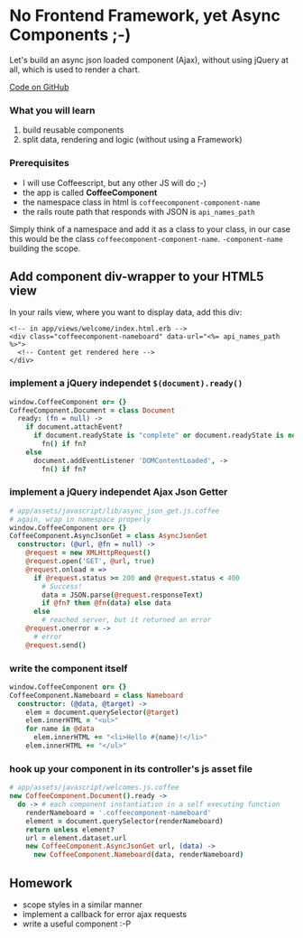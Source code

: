 # No Frontend Framework, yet Async Components ;-)

Let's build an async json loaded component (Ajax), without using jQuery at all, which is used to render a chart.

[Code on GitHub](https://github.com/simonneutert/rails-easy-frontend-components)

### What you will learn
1. build reusable components
2. split data, rendering and logic (without using a Framework)

### Prerequisites
* I will use Coffeescript, but any other JS will do ;-)
* the app is called __CoffeeComponent__
* the namespace class in html is `coffeecomponent-component-name`
* the rails route path that responds with JSON is `api_names_path`

Simply think of a namespace and add it as a class to your class, in our case this would be the class `coffeecomponent-component-name`. `-component-name` building the scope.

## Add component div-wrapper to your HTML5 view

In your rails view, where you want to display data, add this div:

``` erb
<!-- in app/views/welcome/index.html.erb -->
<div class="coffeecomponent-nameboard" data-url="<%= api_names_path %>">
  <!-- Content get rendered here -->
</div>
```

### implement a jQuery independet `$(document).ready()`

``` coffeescript
window.CoffeeComponent or= {}
CoffeeComponent.Document = class Document
  ready: (fn = null) ->
    if document.attachEvent?
      if document.readyState is "complete" or document.readyState is not "loading"
        fn() if fn?
    else
      document.addEventListener 'DOMContentLoaded', ->
        fn() if fn?

```

### implement a jQuery independet Ajax Json Getter

``` coffeescript
# app/assets/javascript/lib/async_json_get.js.coffee
# again, wrap in namespace properly
window.CoffeeComponent or= {}
CoffeeComponent.AsyncJsonGet = class AsyncJsonGet
  constructor: (@url, @fn = null) ->
    @request = new XMLHttpRequest()
    @request.open('GET', @url, true)
    @request.onload = =>
      if @request.status >= 200 and @request.status < 400
        # Success!
        data = JSON.parse(@request.responseText)
        if @fn? then @fn(data) else data
      else
        # reached server, but it returned an error
    @request.onerror = ->
      # error
    @request.send()
```

### write the component itself

``` coffeescript
window.CoffeeComponent or= {}
CoffeeComponent.Nameboard = class Nameboard
  constructor: (@data, @target) ->
    elem = document.querySelector(@target)
    elem.innerHTML = "<ul>"
    for name in @data
      elem.innerHTML += "<li>Hello #{name}!</li>"
    elem.innerHTML += "</ul>"
```

### hook up your component in its controller's js asset file

``` coffeescript
# app/assets/javascript/welcomes.js.coffee
new CoffeeComponent.Document().ready ->
  do -> # each component instantiation in a self executing function
    renderNameboard = '.coffeecomponent-nameboard'
    element = document.querySelector(renderNameboard)
    return unless element?
    url = element.dataset.url
    new CoffeeComponent.AsyncJsonGet url, (data) ->
      new CoffeeComponent.Nameboard(data, renderNameboard)
```

## Homework

* scope styles in a similar manner
* implement a callback for error ajax requests
* write a useful component :-P
